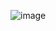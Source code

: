 ![image](https://github.com/manthan1912/weather-app/assets/47247808/062a8e28-8904-481c-ab0e-fc2dfed95c5d)
